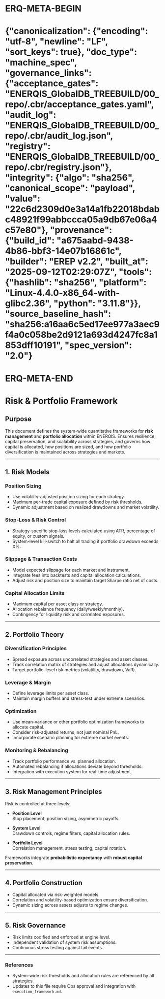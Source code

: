 # ERQ-META-BEGIN
# {"canonicalization": {"encoding": "utf-8", "newline": "LF", "sort_keys": true}, "doc_type": "machine_spec", "governance_links": {"acceptance_gates": "ENERQIS_GlobalDB_TREEBUILD/00_repo/.cbr/acceptance_gates.yaml", "audit_log": "ENERQIS_GlobalDB_TREEBUILD/00_repo/.cbr/audit_log.json", "registry": "ENERQIS_GlobalDB_TREEBUILD/00_repo/.cbr/registry.json"}, "integrity": {"algo": "sha256", "canonical_scope": "payload", "value": "22c6d2309d0e3a14a1fb22018bdabc48921f99abbccca05a9db67e06a4c57e80"}, "provenance": {"build_id": "a675aabd-9438-4b86-bbf3-14e07b16861c", "builder": "EREP v2.2", "built_at": "2025-09-12T02:29:07Z", "tools": {"hashlib": "sha256", "platform": "Linux-4.4.0-x86_64-with-glibc2.36", "python": "3.11.8"}}, "source_baseline_hash": "sha256:a16aa6c5ed17ee977a3aec9f4a0c058be2d9121a693d4247fc8a1853dff10191", "spec_version": "2.0"}
# ERQ-META-END
# Risk & Portfolio Framework

## Purpose
This document defines the system-wide quantitative frameworks for **risk management** and **portfolio allocation** within ENERQIS. Ensures resilience, capital preservation, and scalability across strategies, and governs how capital is allocated, how positions are sized, and how portfolio diversification is maintained across strategies and markets.

---

## 1. Risk Models

### Position Sizing
- Use volatility-adjusted position sizing for each strategy.
- Maximum per-trade capital exposure defined by risk thresholds.
- Dynamic adjustment based on realized drawdowns and market volatility.

### Stop-Loss & Risk Control
- Strategy-specific stop-loss levels calculated using ATR, percentage of equity, or custom signals.
- System-level kill-switch to halt all trading if portfolio drawdown exceeds X%.

### Slippage & Transaction Costs
- Model expected slippage for each market and instrument.
- Integrate fees into backtests and capital allocation calculations.
- Adjust risk and position size to maintain target Sharpe ratio net of costs.

### Capital Allocation Limits
- Maximum capital per asset class or strategy.
- Allocation rebalance frequency (daily/weekly/monthly).
- Contingency for liquidity risk and correlated exposures.

---

## 2. Portfolio Theory

### Diversification Principles
- Spread exposure across uncorrelated strategies and asset classes.
- Track correlation matrix of strategies and adjust allocations dynamically.
- Target portfolio-level risk metrics (volatility, drawdown, VaR).

### Leverage & Margin
- Define leverage limits per asset class.
- Maintain margin buffers and stress-test under extreme scenarios.

### Optimization
- Use mean-variance or other portfolio optimization frameworks to allocate capital.
- Consider risk-adjusted returns, not just nominal PnL.
- Incorporate scenario planning for extreme market events.

### Monitoring & Rebalancing
- Track portfolio performance vs. planned allocation.
- Automated rebalancing if allocations deviate beyond thresholds.
- Integration with execution system for real-time adjustment.

---

## 3. Risk Management Principles

Risk is controlled at three levels:

- **Position Level**  
  Stop placement, position sizing, asymmetric payoffs.  

- **System Level**  
  Drawdown controls, regime filters, capital allocation rules.  

- **Portfolio Level**  
  Correlation management, stress testing, capital rotation.  

Frameworks integrate **probabilistic expectancy** with **robust capital preservation**.

---

## 4. Portfolio Construction
- Capital allocated via risk-weighted models.  
- Correlation and volatility-based optimization ensure diversification.  
- Dynamic sizing across assets adjusts to regime changes.  

---

## 5. Risk Governance
- Risk limits codified and enforced at engine level.  
- Independent validation of system risk assumptions.  
- Continuous stress testing against tail events.  

---

### References
- System-wide risk thresholds and allocation rules are referenced by all strategies.
- Updates to this file require Ops approval and integration with `execution_framework.md`. 